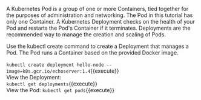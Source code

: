 A Kubernetes Pod is a group of one or more Containers, tied together for the purposes of administration and networking. The Pod in this tutorial has only one Container. A Kubernetes Deployment checks on the health of your Pod and restarts the Pod's Container if it terminates. Deployments are the recommended way to manage the creation and scaling of Pods.

Use the kubectl create command to create a Deployment that manages a Pod. The Pod runs a Container based on the provided Docker image.
<br>
<br>
`kubectl create deployment hello-node --image=k8s.gcr.io/echoserver:1.4`{{execute}}
<br>
View the Deployment:
<br>
`kubectl get deployments`{{execute}}<br>
View the Pod:
`kubectl get pods`{{execute}}<br>